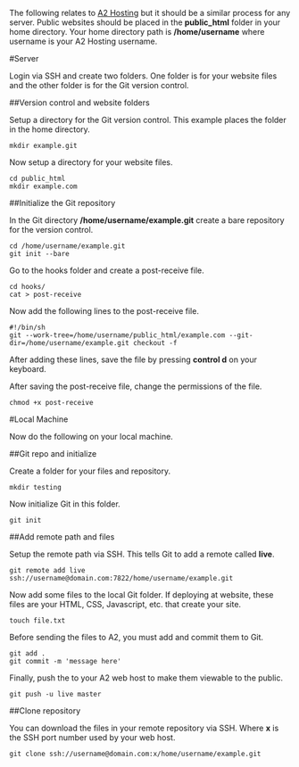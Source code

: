 The following relates to [A2 Hosting](http://www.a2hosting.com) but it should be a similar process for any server. Public websites should be placed in the **public_html** folder in your home directory. Your home directory path is **/home/username** where username is your A2 Hosting username.

#Server

Login via SSH and create two folders. One folder is for your website files and the other folder is for the Git version control.

##Version control and website folders

Setup a directory for the Git version control. This example places the folder in the home directory.
```
mkdir example.git
```

Now setup a directory for your website files.
```
cd public_html
mkdir example.com
```

##Initialize the Git repository

In the Git directory **/home/username/example.git** create a bare repository for the version control.
```
cd /home/username/example.git
git init --bare
````

Go to the hooks folder and create a post-receive file.  
```
cd hooks/
cat > post-receive
```
Now add the following lines to the post-receive file.  
```
#!/bin/sh
git --work-tree=/home/username/public_html/example.com --git-dir=/home/username/example.git checkout -f
```
After adding these lines, save the file by pressing **control d** on your keyboard.

After saving the post-receive file, change the permissions of the file. 
```
chmod +x post-receive
```

#Local Machine

Now do the following on your local machine.

##Git repo and initialize

Create a folder for your files and repository.
```
mkdir testing
```

Now initialize Git in this folder.
```
git init
```

##Add remote path and files

Setup the remote path via SSH. This tells Git to add a remote called **live**.
```
git remote add live ssh://username@domain.com:7822/home/username/example.git
```

Now add some files to the local Git folder. If deploying at website, these files are your HTML, CSS, Javascript, etc. that create your site. 
```
touch file.txt
```

Before sending the files to A2, you must add and commit them to Git.
```
git add .
git commit -m 'message here'
```

Finally, push the to your A2 web host to make them viewable to the public.
```
git push -u live master
```

##Clone repository

You can download the files in your remote repository via SSH. Where **x** is the SSH port number used by your web host.
```
git clone ssh://username@domain.com:x/home/username/example.git
```

